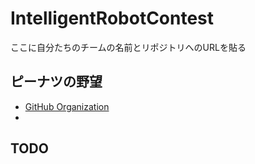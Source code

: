 IntelligentRobotContest
=======================
ここに自分たちのチームの名前とリポジトリへのURLを貼る

## ピーナツの野望

* [GitHub Organization](https://github.com/PeanutsAmbition)
* 
## TODO


